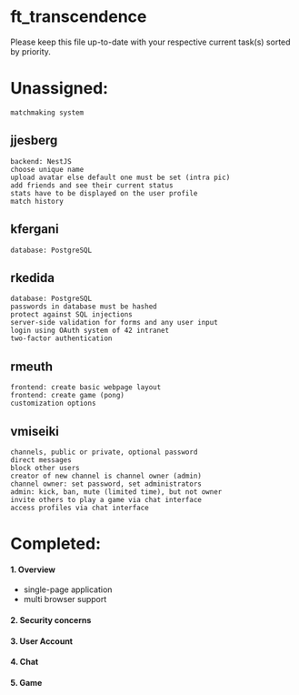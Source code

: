 # ft_transcendence

Please keep this file up-to-date with your respective current task(s) sorted by priority.

# Unassigned:
```
matchmaking system
```

## jjesberg
```
backend: NestJS
choose unique name
upload avatar else default one must be set (intra pic)
add friends and see their current status
stats have to be displayed on the user profile
match history
```

## kfergani
```
database: PostgreSQL
```

## rkedida
```
database: PostgreSQL
passwords in database must be hashed
protect against SQL injections
server-side validation for forms and any user input
login using OAuth system of 42 intranet
two-factor authentication
```

## rmeuth
```
frontend: create basic webpage layout
frontend: create game (pong)
customization options
```

## vmiseiki
```
channels, public or private, optional password
direct messages
block other users
creator of new channel is channel owner (admin)
channel owner: set password, set administrators
admin: kick, ban, mute (limited time), but not owner
invite others to play a game via chat interface
access profiles via chat interface
```


# Completed:
#### 1. Overview
- single-page application
- multi browser support
#### 2. Security concerns
#### 3. User Account
#### 4. Chat
#### 5. Game
